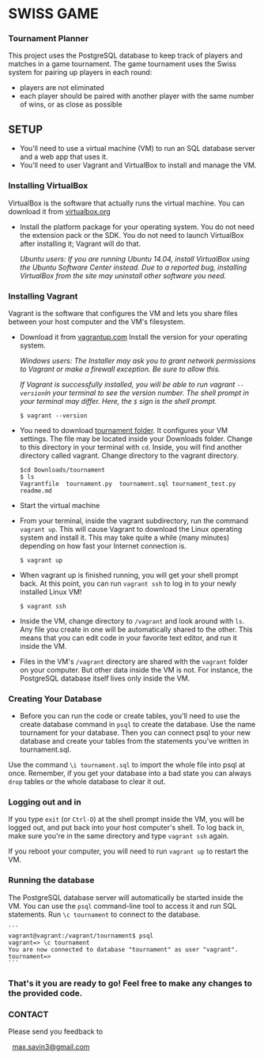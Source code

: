 # SWISS GAME

### Tournament Planner

 This project uses the PostgreSQL database to keep track of players and matches in a game tournament.
 The game tournament uses the Swiss system for pairing up players in each round: 

  * players are not eliminated
  * each player should be paired with another player with the same number of wins, or as close as possible

  
## SETUP

- You'll need to use a virtual machine (VM) to run an SQL database server and a web app that uses it. 
- You'll need to user Vagrant and VirtualBox to install and manage the VM. 

### Installing VirtualBox

VirtualBox is the software that actually runs the virtual machine. You can download it from [virtualbox.org](https://www.virtualbox.org/) 
- Install the platform package for your operating system. You do not need the extension pack or the SDK. You do not 
need to launch VirtualBox after installing it; Vagrant will do that.

    *Ubuntu users: If you are running Ubuntu 14.04, install VirtualBox using the Ubuntu Software Center instead. 
Due to a reported bug, installing VirtualBox from the site may uninstall other software you need.*


### Installing Vagrant

Vagrant is the software that configures the VM and lets you share files between your host computer and the VM's filesystem. 
- Download it from [vagrantup.com](https://www.vagrantup.com/) Install the version for your operating system.

    *Windows users: The Installer may ask you to grant network permissions to Vagrant or make a firewall exception. Be sure to allow this.*

   *If Vagrant is successfully installed, you will be able to run vagrant `--version`in your terminal to see the version number.
The shell prompt in your terminal may differ. Here, the `$` sign is the shell prompt.*

    ```
    $ vagrant --version
    ```

- You need to download [tournament folder](https://github.com/Maksym-UA/tournament). It configures your VM settings. The file may be located inside your Downloads folder. Change to this directory in your terminal with `cd`. Inside, you will find another directory called vagrant. Change directory to the vagrant directory.

    ```
    $cd Downloads/tournament
    $ ls
    Vagrantfile  tournament.py  tournament.sql tournament_test.py readme.md
    ```

- Start the virtual machine
- From your terminal, inside the vagrant subdirectory, run the command `vagrant up`. This will cause Vagrant to download the Linux 
operating system and install it. This may take quite a while (many minutes) depending on how fast your Internet connection is.

    ```
    $ vagrant up
    ```

- When vagrant up is finished running, you will get your shell prompt back. At this point, you can run `vagrant ssh` to log in to your newly installed Linux VM!

    ```
    $ vagrant ssh
    ```

- Inside the VM, change directory to `/vagrant` and look around with `ls`. Any file you create in one will be automatically shared to the other. 
This means that you can edit code in your favorite text editor, and run it inside the VM.

- Files in the VM's `/vagrant` directory are shared with the `vagrant` folder on your computer. But other data inside the VM is not. 
For instance, the PostgreSQL database itself lives only inside the VM.


### Creating Your Database

- Before you can run the code or create tables, you'll need to use the create database command in `psql` to create the database. Use the name tournament for your database.
Then you can connect psql to your new database and create your tables from the statements you've written in tournament.sql. 

Use the command `\i tournament.sql` to import the whole file into psql at once. 
Remember, if you get your database into a bad state you can always `drop` tables or the whole database to clear it out.


### Logging out and in
If you type `exit` (or `Ctrl-D`) at the shell prompt inside the VM, you will be logged out, and put back into your host computer's shell. To log back in, make sure you're 
in the same directory and type `vagrant ssh` again.

If you reboot your computer, you will need to run `vagrant up` to restart the VM.


### Running the database

The PostgreSQL database server will automatically be started inside the VM. You can use the `psql` command-line tool to access it and run SQL statements. Run `\c tournament` to connect to the database.

    ```
    vagrant@vagrant:/vagrant/tournament$ psql
    vagrant=> \c tournament
    You are now connected to database "tournament" as user "vagrant".
    tournament=>
    ```


### That's it you are ready to go! Feel free to make any changes to the provided code.


### CONTACT

Please send you feedback to

  max.savin3@gmail.com
